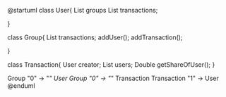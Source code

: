 @startuml
class User{
List<Group> groups
List<Transaction> transactions;

}

class Group{
List<Transactions> transactions;
addUser();
addTransaction();

}

class Transaction{
User creator;
List<User> users;
Double getShareOfUser();
}


Group "0" -> "*" User
Group "0" -> "*" Transaction
Transaction "1" -> User
@enduml

